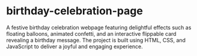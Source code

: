 # birthday-celebration-page
A festive birthday celebration webpage featuring delightful effects such as floating balloons, animated confetti, and an interactive flippable card revealing a birthday message. The project is built using HTML, CSS, and JavaScript to deliver a joyful and engaging experience.
